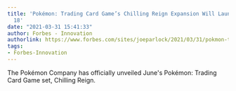 ```yaml
---
title: 'Pokémon: Trading Card Game’s Chilling Reign Expansion Will Launch On June
  18'
date: "2021-03-31 15:41:33"
author: Forbes - Innovation
authorlink: https://www.forbes.com/sites/joeparlock/2021/03/31/pokmon-trading-card-games-chilling-reign-expansion-will-launch-on-june-18/
tags:
- Forbes-Innovation
---
```

The Pokémon Company has officially unveiled June's Pokémon: Trading Card Game set, Chilling Reign.